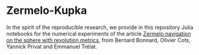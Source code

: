 # Zermelo-Kupka

In the spirit of the reproducible research, we provide in this repository Julia notebooks for the numerical experiments of the article [Zermelo navigation on the sphere with revolution metrics](https://hal.science/hal-04433828), from Bernard Bonnard, Olivier Cots, Yannick Privat and Emmanuel Trélat.

